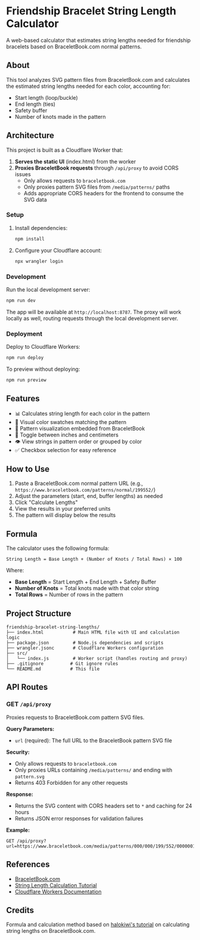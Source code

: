 # Friendship Bracelet String Length Calculator

A web-based calculator that estimates string lengths needed for friendship bracelets based on BraceletBook.com normal patterns.

## About

This tool analyzes SVG pattern files from BraceletBook.com and calculates the estimated string lengths needed for each color, accounting for:
- Start length (loop/buckle)
- End length (ties)
- Safety buffer
- Number of knots made in the pattern

## Architecture

This project is built as a Cloudflare Worker that:
1. **Serves the static UI** (index.html) from the worker
2. **Proxies BraceletBook requests** through `/api/proxy` to avoid CORS issues
   - Only allows requests to `braceletbook.com`
   - Only proxies pattern SVG files from `/media/patterns/` paths
   - Adds appropriate CORS headers for the frontend to consume the SVG data

### Setup

1. Install dependencies:
   ```bash
   npm install
   ```

2. Configure your Cloudflare account:
   ```bash
   npx wrangler login
   ```

### Development

Run the local development server:
```bash
npm run dev
```

The app will be available at `http://localhost:8787`. The proxy will work locally as well, routing requests through the local development server.

### Deployment

Deploy to Cloudflare Workers:
```bash
npm run deploy
```

To preview without deploying:
```bash
npm run preview
```

## Features

- 📊 Calculates string length for each color in the pattern
- 🎨 Visual color swatches matching the pattern
- 📐 Pattern visualization embedded from BraceletBook
- 🔄 Toggle between inches and centimeters
- 👁️ View strings in pattern order or grouped by color
- ✅ Checkbox selection for easy reference

## How to Use

1. Paste a BraceletBook.com normal pattern URL (e.g., `https://www.braceletbook.com/patterns/normal/199552/`)
2. Adjust the parameters (start, end, buffer lengths) as needed
3. Click "Calculate Lengths"
4. View the results in your preferred units
5. The pattern will display below the results

## Formula

The calculator uses the following formula:
```
String Length = Base Length + (Number of Knots / Total Rows) × 100
```

Where:
- **Base Length** = Start Length + End Length + Safety Buffer
- **Number of Knots** = Total knots made with that color string
- **Total Rows** = Number of rows in the pattern

## Project Structure

```
friendship-bracelet-string-lengths/
├── index.html           # Main HTML file with UI and calculation logic
├── package.json         # Node.js dependencies and scripts
├── wrangler.jsonc       # Cloudflare Workers configuration
├── src/
│   └── index.js         # Worker script (handles routing and proxy)
├── .gitignore          # Git ignore rules
└── README.md           # This file
```

## API Routes

### GET `/api/proxy`

Proxies requests to BraceletBook.com pattern SVG files.

**Query Parameters:**
- `url` (required): The full URL to the BraceletBook pattern SVG file

**Security:**
- Only allows requests to `braceletbook.com`
- Only proxies URLs containing `/media/patterns/` and ending with `pattern.svg`
- Returns 403 Forbidden for any other requests

**Response:**
- Returns the SVG content with CORS headers set to `*` and caching for 24 hours
- Returns JSON error responses for validation failures

**Example:**
```
GET /api/proxy?url=https://www.braceletbook.com/media/patterns/000/000/199/552/000000199552/pattern.svg
```

## References

- [BraceletBook.com](https://www.braceletbook.com/)
- [String Length Calculation Tutorial](https://www.braceletbook.com/tutorials/173_how-to-calculate-string-length-in-a-normal-pattern/)
- [Cloudflare Workers Documentation](https://developers.cloudflare.com/workers/)

## Credits

Formula and calculation method based on [halokiwi's tutorial](https://www.braceletbook.com/tutorials/173_how-to-calculate-string-length-in-a-normal-pattern/) on calculating string lengths on BraceletBook.com.
